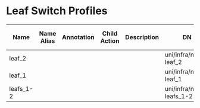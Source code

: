 # Leaf Switch Profiles
| Name | Name Alias | Annotation | Child Action | Description | DN | Externally Managed By | Local Owner | Last Modified | Monitoring Policy DN | Owner Key | Owner Tag | Status | UID | User Domain |
| ---- | ---------- | ---------- | ------------ | ----------- | -- | --------------------- | ----------- | ------------- | -------------------- | --------- | --------- | ------ | --- | ----------- |
| leaf_2 |  |  |  |  | uni/infra/nprof-leaf_2 |  | local | 2022-11-17T18:22:48.961+00:00 | uni/fabric/monfab-default |  |  |  | 15374 | :all: |
| leaf_1 |  |  |  |  | uni/infra/nprof-leaf_1 |  | local | 2022-11-17T18:22:48.961+00:00 | uni/fabric/monfab-default |  |  |  | 15374 | :all: |
| leafs_1-2 |  |  |  |  | uni/infra/nprof-leafs_1-2 |  | local | 2022-11-17T18:22:48.961+00:00 | uni/fabric/monfab-default |  |  |  | 15374 | :all: |